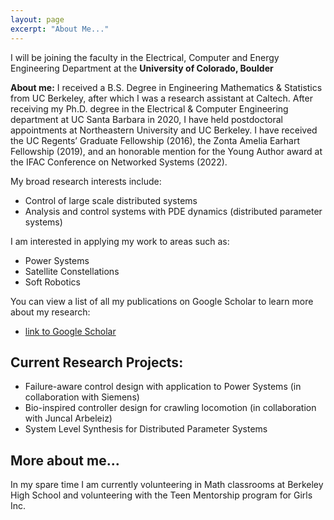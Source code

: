 ```yaml
---
layout: page
excerpt: "About Me..."
---
```


I will be joining the faculty in the Electrical, Computer and Energy Engineering Department at the **University of Colorado, Boulder**


**About me:** I received a B.S. Degree in Engineering Mathematics & Statistics from UC Berkeley, after which I was a research assistant at Caltech. After receiving my Ph.D. degree in the Electrical & Computer Engineering department at UC Santa Barbara in 2020, I have held postdoctoral appointments at Northeastern University and UC Berkeley. I have received the UC Regents’ Graduate Fellowship (2016),
the Zonta Amelia Earhart Fellowship (2019), and an honorable mention for the Young Author award at the IFAC Conference on Networked Systems (2022).

My broad research interests include: 

- Control of large scale distributed systems 
- Analysis and control systems with PDE dynamics (distributed parameter systems)

I am interested in applying my work to areas such as:

- Power Systems
- Satellite Constellations
- Soft Robotics

You can view a list of all my publications on Google Scholar to learn more about my research:

- [link to Google Scholar](https://scholar.google.com/citations?user=WzacMi8AAAAJ&hl=en&authuser=1)



## Current Research Projects:

- Failure-aware control design with application to Power Systems (in collaboration with Siemens)
- Bio-inspired controller design for crawling locomotion (in collaboration with Juncal Arbeleiz) 
- System Level Synthesis for Distributed Parameter Systems


## More about me...

In my spare time I am currently volunteering in Math classrooms at Berkeley High School and volunteering with the Teen Mentorship program for Girls Inc. 

